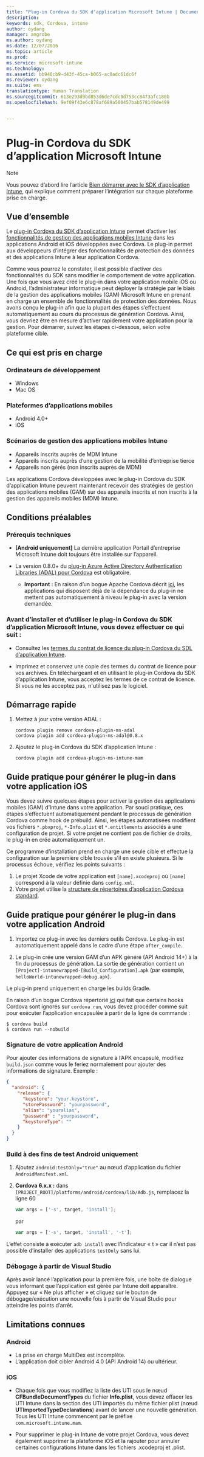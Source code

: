 ```yaml
---
title: "Plug-in Cordova du SDK d’application Microsoft Intune | Documentation Microsoft"
description: 
keywords: sdk, Cordova, intune
author: oydang
manager: angrobe
ms.author: oydang
ms.date: 12/07/2016
ms.topic: article
ms.prod: 
ms.service: microsoft-intune
ms.technology: 
ms.assetid: bb940cb9-d43f-45ca-b065-ac0adc61dc6f
ms.reviewer: oydang
ms.suite: ems
translationtype: Human Translation
ms.sourcegitcommit: 613e293d9bd853d6de7cdc0d753cc8473afc180b
ms.openlocfilehash: 9ef09f43e6c878af689a500457bab578149de499


---
```

# <a name="microsoft-intune-app-sdk-cordova-plugin"></a>Plug-in Cordova du SDK d’application Microsoft Intune

> [!NOTE]
> Vous pouvez d’abord lire l’article [Bien démarrer avec le SDK d’application Intune](intune-app-sdk-get-started.md), qui explique comment préparer l’intégration sur chaque plateforme prise en charge.


## <a name="overview"></a>Vue d’ensemble

Le [plug-in Cordova du SDK d’application Intune](https://github.com/msintuneappsdk/cordova-plugin-ms-intune-mam) permet d’activer les [fonctionnalités de gestion des applications mobiles Intune](/intune/deploy-use/protect-app-data-using-mobile-app-management-policies-with-microsoft-intune) dans les applications Android et iOS développées avec Cordova. Le plug-in permet aux développeurs d’intégrer des fonctionnalités de protection des données et des applications Intune à leur application Cordova.

Comme vous pourrez le constater, il est possible d’activer des fonctionnalités du SDK sans modifier le comportement de votre application. Une fois que vous avez créé le plug-in dans votre application mobile iOS ou Android, l’administrateur informatique peut déployer la stratégie par le biais de la gestion des applications mobiles (GAM) Microsoft Intune en prenant en charge un ensemble de fonctionnalités de protection des données. Nous avons conçu le plug-in afin que la plupart des étapes s’effectuent automatiquement au cours du processus de génération Cordova. Ainsi, vous devriez être en mesure d’activer rapidement votre application pour la gestion. Pour démarrer, suivez les étapes ci-dessous, selon votre plateforme cible.




## <a name="whats-supported"></a>Ce qui est pris en charge

### <a name="developer-machines"></a>Ordinateurs de développement
* Windows
* Mac OS


### <a name="mobile-app-platforms"></a>Plateformes d’applications mobiles
* Android 4.0+
* iOS

### <a name="intune-mobile-application-management-scenarios"></a>Scénarios de gestion des applications mobiles Intune

* Appareils inscrits auprès de MDM Intune
* Appareils inscrits auprès d’une gestion de la mobilité d’entreprise tierce
* Appareils non gérés (non inscrits auprès de MDM)

Les applications Cordova développées avec le plug-in Cordova du SDK d’application Intune peuvent maintenant recevoir des stratégies de gestion des applications mobiles (GAM) sur des appareils inscrits et non inscrits à la gestion des appareils mobiles (MDM) Intune.



## <a name="prerequisites"></a>Conditions préalables

### <a name="technical-prerequisites"></a>Prérequis techniques

* **[Android uniquement]** La dernière application Portail d’entreprise Microsoft Intune doit toujours être installée sur l’appareil.


* La version 0.8.0+ du [plug-in Azure Active Directory Authentication Libraries (ADAL) pour Cordova](https://github.com/AzureAD/azure-activedirectory-library-for-cordova) est obligatoire.
  * **Important :** En raison d’un bogue Apache Cordova décrit [ici](https://issues.apache.org/jira/browse/CB-6227?jql=text%20~%20%22plugin%20dependency%22), les applications qui disposent déjà de la dépendance du plug-in ne mettent pas automatiquement à niveau le plug-in avec la version demandée.


### <a name="before-you-install-and-use-microsoft-intune-app-sdk-cordova-plugin-you-must"></a>Avant d’installer et d’utiliser le plug-in Cordova du SDK d’application Microsoft Intune, vous **devez** effectuer ce qui suit :

* Consultez les [termes du contrat de licence du plug-in Cordova du SDL d’application Intune](https://github.com/msintuneappsdk/cordova-plugin-ms-intune-mam/blob/master/Intune_App_SDK_Cordova_plugin_RTM_license.pdf).

* Imprimez et conservez une copie des termes du contrat de licence pour vos archives. En téléchargeant et en utilisant le plug-in Cordova du SDK d’application Intune, vous acceptez les termes de ce contrat de licence.  Si vous ne les acceptez pas, n'utilisez pas le logiciel.


## <a name="quick-start"></a>Démarrage rapide

1. Mettez à jour votre version ADAL :

    ```
    cordova plugin remove cordova-plugin-ms-adal
    cordova plugin add cordova-plugin-ms-adal@0.8.x
    ```

2. Ajoutez le plug-in Cordova du SDK d’application Intune :

    ```
    cordova plugin add cordova-plugin-ms-intune-mam
    ```

## <a name="how-to-build-the-plugin-into-your-ios-app"></a>Guide pratique pour générer le plug-in dans votre application iOS

Vous devez suivre quelques étapes pour activer la gestion des applications mobiles (GAM) d’Intune dans votre application. Par souci pratique, ces étapes s’effectuent automatiquement pendant le processus de génération Cordova comme hook de prébuild. Ainsi, les étapes automatisées modifient vos fichiers `*.pbxproj`, `*-Info.plist` et `*.entitlements` associés à une configuration de projet. Si votre projet ne contient pas de fichier de droits, le plug-in en crée automatiquement un.

Ce programme d’installation prend en charge une seule cible et effectue la configuration sur la première cible trouvée s’il en existe plusieurs. Si le processus échoue, vérifiez les points suivants :

1. Le projet Xcode de votre application est `[name].xcodeproj` où `[name]` correspond à la valeur définie dans `config.xml`.
2. Votre projet utilise la [structure de répertoires d’application Cordova standard](https://cordova.apache.org/docs/en/latest/reference/cordova-cli/index.html#directory-structure).

## <a name="how-to-build-the-plugin-into-your-android-app"></a>Guide pratique pour générer le plug-in dans votre application Android

1. Importez ce plug-in avec les derniers outils Cordova. Le plug-in est automatiquement appelé dans le cadre d’une étape `after_compile`.

2. Le plug-in crée une version GAM d’un APK généré (API Android 14+) à la fin du processus de génération. La sortie de génération contient un `[Project]-intunewrapped-[Build_Configuration].apk` (par exemple, `helloWorld-intunewrapped-debug.apk`).

Le plug-in prend uniquement en charge les builds Gradle.

En raison d’un bogue Cordova répertorié [ici](https://issues.apache.org/jira/browse/CB-9434) qui fait que certains hooks Cordova sont ignorés sur `cordova run`, vous devez procéder comme suit pour exécuter l’application encapsulée à partir de la ligne de commande :

```
$ cordova build
$ cordova run --nobuild
```


### <a name="signing-your-android-app"></a>Signature de votre application Android
Pour ajouter des informations de signature à l’APK encapsulé, modifiez `build.json` comme vous le feriez normalement pour ajouter des informations de signature. Exemple :
```json
{
  "android": {
    "release": {
      "keystore": "your.keystore",
      "storePassword": "yourpassword",
      "alias": "youralias",
      "password" : "yourpassword",
      "keystoreType": ""
    }
  }
}
```

### <a name="build-for-android-test-only"></a>Build à des fins de test Android uniquement

1. Ajoutez `android:testOnly="true"` au nœud d’application du fichier `AndroidManifest.xml`.


2. **Cordova 6.x.x :** dans `[PROJECT_ROOT]/platforms/android/cordova/lib/Adb.js`, remplacez la ligne 60

    ```javascript
    var args = ['-s', target, 'install'];
    ```
    par
    ```javascript
    var args = ['-s', target, 'install', '-t'];
    ```

L’effet consiste à exécuter `adb install` avec l’indicateur « t » car il n’est pas possible d’installer des applications `testOnly` sans lui.

### <a name="debugging-from-visual-studio"></a>Débogage à partir de Visual Studio
Après avoir lancé l’application pour la première fois, une boîte de dialogue vous informant que l’application est gérée par Intune doit apparaître. Appuyez sur « Ne plus afficher » et cliquez sur le bouton de débogage/exécution une nouvelle fois à partir de Visual Studio pour atteindre les points d’arrêt.

## <a name="known-limitations"></a>Limitations connues
### <a name="android"></a>Android
* La prise en charge MultiDex est incomplète.
* L’application doit cibler Android 4.0 (API Android 14) ou ultérieur.

### <a name="ios"></a>iOS
* Chaque fois que vous modifiez la liste des UTI sous le nœud **CFBundleDocumentTypes** du fichier **Info.plist**, vous devez effacer les UTI Intune dans la section des UTI importés du même fichier plist (nœud **UTImportedTypeDeclarations**) avant de lancer une nouvelle génération. Tous les UTI Intune commencent par le préfixe `com.microsoft.intune.mam`.

* Pour supprimer le plug-in Intune de votre projet Cordova, vous devez également supprimer la plateforme iOS et la rajouter pour annuler certaines configurations Intune dans les fichiers .xcodeproj et .plist.



<!--HONumber=Dec16_HO2-->


